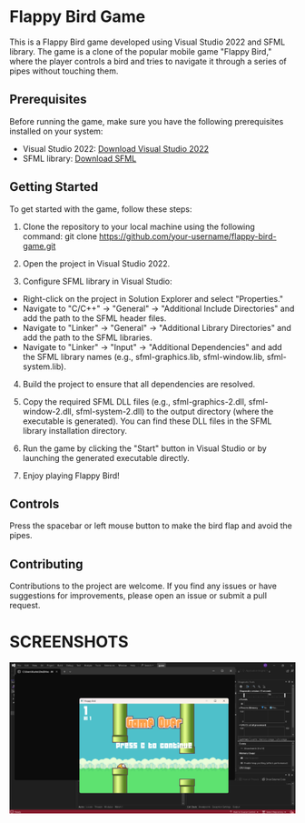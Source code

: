 # Flappy Bird Game

This is a Flappy Bird game developed using Visual Studio 2022 and SFML library. The game is a clone of the popular mobile game "Flappy Bird," where the player controls a bird and tries to navigate it through a series of pipes without touching them.

## Prerequisites

Before running the game, make sure you have the following prerequisites installed on your system:

- Visual Studio 2022: [Download Visual Studio 2022](https://visualstudio.microsoft.com/downloads/)
- SFML library: [Download SFML](https://www.sfml-dev.org/download.php)

## Getting Started

To get started with the game, follow these steps:

1. Clone the repository to your local machine using the following command:
git clone https://github.com/your-username/flappy-bird-game.git
2. Open the project in Visual Studio 2022.

3. Configure SFML library in Visual Studio:
- Right-click on the project in Solution Explorer and select "Properties."
- Navigate to "C/C++" -> "General" -> "Additional Include Directories" and add the path to the SFML header files.
- Navigate to "Linker" -> "General" -> "Additional Library Directories" and add the path to the SFML libraries.
- Navigate to "Linker" -> "Input" -> "Additional Dependencies" and add the SFML library names (e.g., sfml-graphics.lib, sfml-window.lib, sfml-system.lib).

4. Build the project to ensure that all dependencies are resolved.

5. Copy the required SFML DLL files (e.g., sfml-graphics-2.dll, sfml-window-2.dll, sfml-system-2.dll) to the output directory (where the executable is generated). You can find these DLL files in the SFML library installation directory.

6. Run the game by clicking the "Start" button in Visual Studio or by launching the generated executable directly.

7. Enjoy playing Flappy Bird!

## Controls

Press the spacebar or left mouse button to make the bird flap and avoid the pipes.

## Contributing

Contributions to the project are welcome. If you find any issues or have suggestions for improvements, please open an issue or submit a pull request.

<h1>SCREENSHOTS</h1>

<img src="SCREENSHOT.png">
